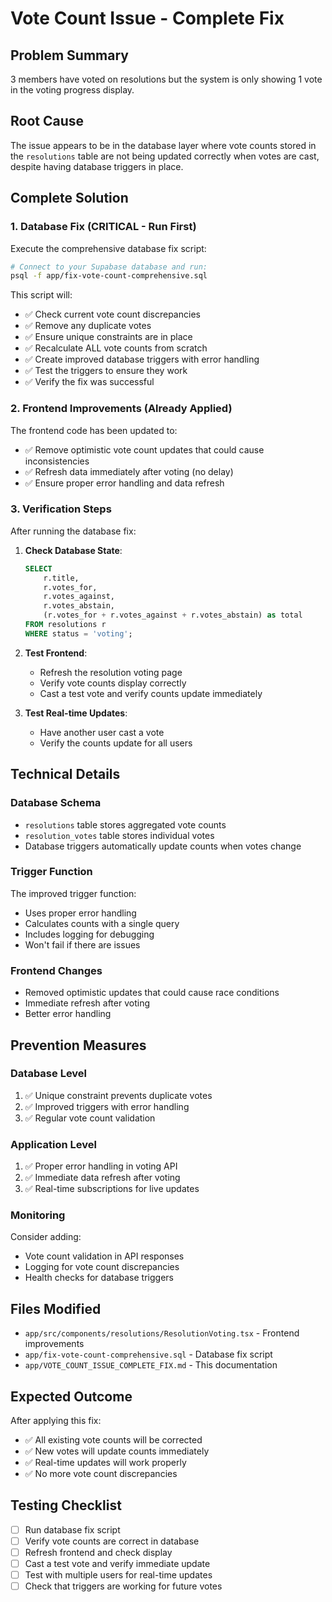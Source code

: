 # Vote Count Issue - Complete Fix

## Problem Summary
3 members have voted on resolutions but the system is only showing 1 vote in the voting progress display.

## Root Cause
The issue appears to be in the database layer where vote counts stored in the `resolutions` table are not being updated correctly when votes are cast, despite having database triggers in place.

## Complete Solution

### 1. Database Fix (CRITICAL - Run First)
Execute the comprehensive database fix script:
```bash
# Connect to your Supabase database and run:
psql -f app/fix-vote-count-comprehensive.sql
```

This script will:
- ✅ Check current vote count discrepancies
- ✅ Remove any duplicate votes
- ✅ Ensure unique constraints are in place
- ✅ Recalculate ALL vote counts from scratch
- ✅ Create improved database triggers with error handling
- ✅ Test the triggers to ensure they work
- ✅ Verify the fix was successful

### 2. Frontend Improvements (Already Applied)
The frontend code has been updated to:
- ✅ Remove optimistic vote count updates that could cause inconsistencies
- ✅ Refresh data immediately after voting (no delay)
- ✅ Ensure proper error handling and data refresh

### 3. Verification Steps
After running the database fix:

1. **Check Database State**:
   ```sql
   SELECT 
       r.title,
       r.votes_for,
       r.votes_against, 
       r.votes_abstain,
       (r.votes_for + r.votes_against + r.votes_abstain) as total
   FROM resolutions r 
   WHERE status = 'voting';
   ```

2. **Test Frontend**:
   - Refresh the resolution voting page
   - Verify vote counts display correctly
   - Cast a test vote and verify counts update immediately

3. **Test Real-time Updates**:
   - Have another user cast a vote
   - Verify the counts update for all users

## Technical Details

### Database Schema
- `resolutions` table stores aggregated vote counts
- `resolution_votes` table stores individual votes
- Database triggers automatically update counts when votes change

### Trigger Function
The improved trigger function:
- Uses proper error handling
- Calculates counts with a single query
- Includes logging for debugging
- Won't fail if there are issues

### Frontend Changes
- Removed optimistic updates that could cause race conditions
- Immediate refresh after voting
- Better error handling

## Prevention Measures

### Database Level
1. ✅ Unique constraint prevents duplicate votes
2. ✅ Improved triggers with error handling
3. ✅ Regular vote count validation

### Application Level
1. ✅ Proper error handling in voting API
2. ✅ Immediate data refresh after voting
3. ✅ Real-time subscriptions for live updates

### Monitoring
Consider adding:
- Vote count validation in API responses
- Logging for vote count discrepancies
- Health checks for database triggers

## Files Modified
- `app/src/components/resolutions/ResolutionVoting.tsx` - Frontend improvements
- `app/fix-vote-count-comprehensive.sql` - Database fix script
- `app/VOTE_COUNT_ISSUE_COMPLETE_FIX.md` - This documentation

## Expected Outcome
After applying this fix:
- ✅ All existing vote counts will be corrected
- ✅ New votes will update counts immediately
- ✅ Real-time updates will work properly
- ✅ No more vote count discrepancies

## Testing Checklist
- [ ] Run database fix script
- [ ] Verify vote counts are correct in database
- [ ] Refresh frontend and check display
- [ ] Cast a test vote and verify immediate update
- [ ] Test with multiple users for real-time updates
- [ ] Check that triggers are working for future votes